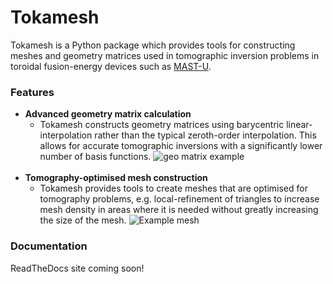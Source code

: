 
# Tokamesh
Tokamesh is a Python package which provides tools for constructing meshes 
and geometry matrices used in tomographic inversion problems in toroidal
fusion-energy devices such as [MAST-U](https://ccfe.ukaea.uk/research/mast-upgrade/).

### Features
 - **Advanced geometry matrix calculation**
   - Tokamesh constructs geometry matrices using barycentric linear-interpolation rather
     than the typical zeroth-order interpolation. This allows for accurate tomographic
     inversions with a significantly lower number of basis functions.
     ![geo matrix example](https://i.imgur.com/tqElYG3.png)
     <br><br>
 - **Tomography-optimised mesh construction**
   - Tokamesh provides tools to create meshes that are optimised for tomography problems,
     e.g. local-refinement of triangles to increase mesh density in areas where it is
     needed without greatly increasing the size of the mesh.
     ![Example mesh](https://i.imgur.com/lNGVnaY.png)
   
### Documentation
ReadTheDocs site coming soon!